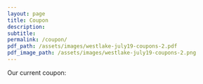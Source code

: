 ```yaml
---
layout: page
title: Coupon
description:
subtitle:
permalink: /coupon/
pdf_path: /assets/images/westlake-july19-coupons-2.pdf
pdf_image_path: /assets/images/westlake-july19-coupons-2.png
---
```


Our current coupon: